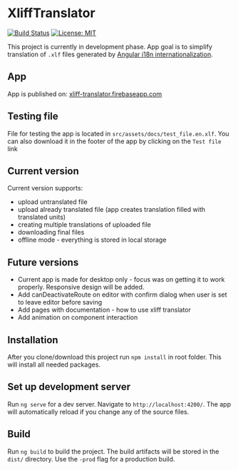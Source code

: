 # XliffTranslator

[![Build Status](https://travis-ci.org/thabalija/xliff-translator.svg?branch=master)](https://travis-ci.org/thabalija/xliff-translator) [![License: MIT](https://img.shields.io/badge/License-MIT-yellow.svg)](https://github.com/thabalija/xliff-translator/blob/master/LICENSE)

This project is currently in development phase. App goal is to simplify translation of `.xlf` files generated by [Angular i18n internationalization](https://angular.io/guide/i18n).

## App

App is published on: [xliff-translator.firebaseapp.com](https://xliff-translator.firebaseapp.com/)

## Testing file

File for testing the app is located in `src/assets/docs/test_file.en.xlf`. You can also download it in the footer of the app by clicking on the `Test file` link

## Current version

Current version supports:

- upload untranslated file
- upload already translated file (app creates translation filled with translated units)
- creating multiple translations of uploaded file
- downloading final files
- offline mode - everything is stored in local storage

## Future versions

- Current app is made for desktop only - focus was on getting it to work properly. Responsive design will be added.
- Add canDeactivateRoute on editor with confirm dialog when user is set to leave editor before saving
- Add pages with documentation - how to use xliff translator
- Add animation on component interaction

## Installation

After you clone/download this project run `npm install` in root folder. This will install all needed packages.

## Set up development server

Run `ng serve` for a dev server. Navigate to `http://localhost:4200/`. The app will automatically reload if you change any of the source files.

## Build

Run `ng build` to build the project. The build artifacts will be stored in the `dist/` directory. Use the `-prod` flag for a production build.
